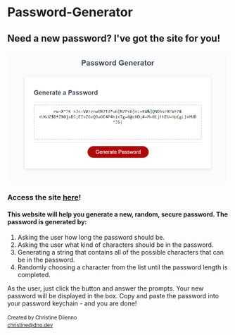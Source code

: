 # Password-Generator

## Need a new password? I've got the site for you!

<img src="assets/image/README.png" style="width:500px" alt="screenshot of password generator site" />

### Access the site <a href="https://mrsdno.github.io/password-generator/">here</a>!

#### This website will help you generate a new, random, secure password. The password is generated by:

<ol>
<li>Asking the user how long the password should be.</li>
<li>Asking the user what kind of characters should be in the password.</li>
<li>Generating a string that contains all of the possible characters that can be in the password.</li>
<li>Randomly choosing a character from the list until the password length is completed.</li>
</ol>

<p>As the user, just click the button and answer the prompts. Your new password will be displayed in the box. Copy and paste the password into your password keychain - and you are done!</p>

<small>Created by Christine Diienno</small><br />
<small><a href="mailto:christine@dno.dev">christine@dno.dev</a></small>